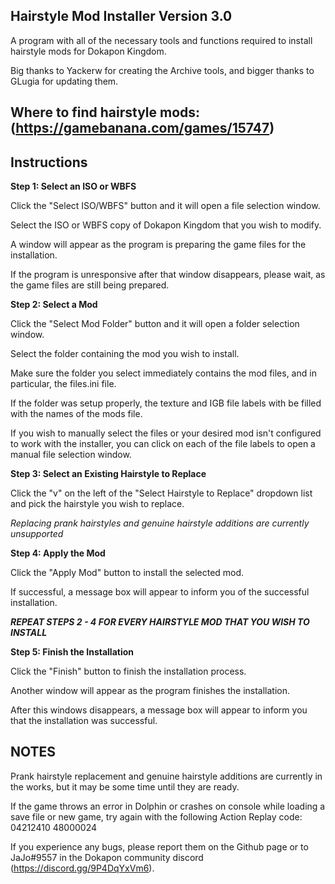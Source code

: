 ## Hairstyle Mod Installer Version 3.0

A program with all of the necessary tools and functions required to install hairstyle mods for Dokapon Kingdom.

Big thanks to Yackerw for creating the Archive tools, and bigger thanks to GLugia for updating them.

## Where to find hairstyle mods: (https://gamebanana.com/games/15747)

## Instructions

**Step 1: Select an ISO or WBFS**

Click the "Select ISO/WBFS" button and it will open a file selection window.

Select the ISO or WBFS copy of Dokapon Kingdom that you wish to modify.

A window will appear as the program is preparing the game files for the installation.

If the program is unresponsive after that window disappears, please wait, as the game files are still being prepared.

**Step 2: Select a Mod**

Click the "Select Mod Folder" button and it will open a folder selection window.

Select the folder containing the mod you wish to install.

Make sure the folder you select immediately contains the mod files, and in particular, the files.ini file.

If the folder was setup properly, the texture and IGB file labels with be filled with the names of the mods file.

If you wish to manually select the files or your desired mod isn't configured to work with the installer,
you can click on each of the file labels to open a manual file selection window.

**Step 3: Select an Existing Hairstyle to Replace**

Click the "v" on the left of the "Select Hairstyle to Replace" dropdown list and pick the hairstyle you wish to replace.

*Replacing prank hairstyles and genuine hairstyle additions are currently unsupported*

**Step 4: Apply the Mod**

Click the "Apply Mod" button to install the selected mod.

If successful, a message box will appear to inform you of the successful installation.

***REPEAT STEPS 2 - 4 FOR EVERY HAIRSTYLE MOD THAT YOU WISH TO INSTALL***

**Step 5: Finish the Installation**

Click the "Finish" button to finish the installation process.

Another window will appear as the program finishes the installation.

After this windows disappears, a message box will appear to inform you that the installation was successful.

## NOTES
Prank hairstyle replacement and genuine hairstyle additions are currently in the works, but it may be some time until they are ready.

If the game throws an error in Dolphin or crashes on console while loading a save file or new game, try again with the following Action Replay code:
04212410 48000024

If you experience any bugs, please report them on the Github page or to JaJo#9557 in the Dokapon community discord (https://discord.gg/9P4DqYxVm6).

